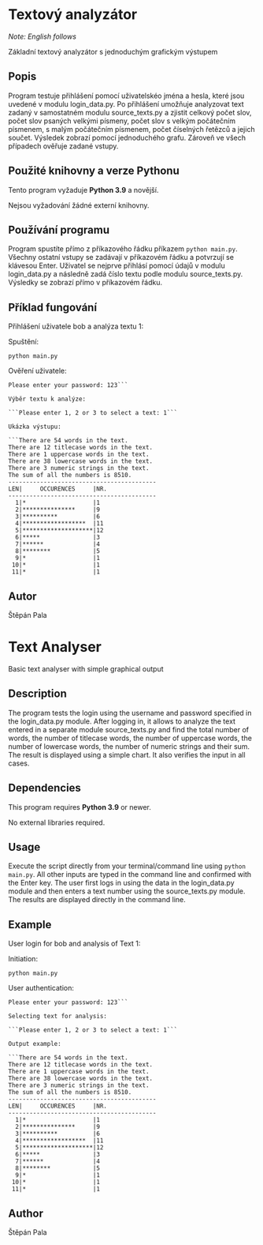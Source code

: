 # Textový analyzátor

*Note: English follows*

Základní textový analyzátor s jednoduchým grafickým výstupem

## Popis

Program testuje přihlášení pomocí uživatelskéo jména a hesla, které jsou uvedené v modulu login_data.py. Po přihlášení umožňuje analyzovat text zadaný v samostatném modulu source_texts.py a zjistit celkový počet slov, počet slov psaných velkými písmeny, počet slov s velkým počátečním písmenem, s malým počátečním písmenem, počet číselných řetězců a jejich součet.
Výsledek zobrazí pomocí jednoduchého grafu.
Zároveň ve všech případech ověřuje zadané vstupy.

## Použité knihovny a verze Pythonu

Tento program vyžaduje **Python 3.9** a novější.

Nejsou vyžadování žádné externí knihovny.

## Používání programu

Program spustíte přímo z příkazového řádku příkazem `python main.py`.
Všechny ostatní vstupy se zadávají v příkazovém řádku a potvrzují se klávesou Enter.
Uživatel se nejprve přihlásí pomocí údajů v modulu login_data.py a následně zadá číslo textu podle modulu source_texts.py.
Výsledky se zobrazí přímo v příkazovém řádku.

## Příklad fungování

Přihlášení uživatele bob a analýza textu 1:

Spuštění:

`python main.py`

Ověření uživatele:

```Please enter your username: bob
Please enter your password: 123```

Výběr textu k analýze:

```Please enter 1, 2 or 3 to select a text: 1```

Ukázka výstupu:

```There are 54 words in the text.
There are 12 titlecase words in the text.
There are 1 uppercase words in the text.
There are 38 lowercase words in the text.
There are 3 numeric strings in the text.
The sum of all the numbers is 8510.
------------------------------------------
LEN|     OCCURENCES     |NR.
------------------------------------------
  1|*                   |1  
  2|***************     |9  
  3|**********          |6  
  4|******************  |11 
  5|********************|12 
  6|*****               |3  
  7|******              |4  
  8|********            |5
  9|*                   |1
 10|*                   |1
 11|*                   |1
```

## Autor
Štěpán Pala


# Text Analyser

Basic text analyser with simple graphical output

## Description

The program tests the login using the username and password specified in the login_data.py module. After logging in, it allows to analyze the text entered in a separate module source_texts.py and find the total number of words, the number of titlecase words, the number of uppercase words, the number of lowercase words, the number of numeric strings and their sum.
The result is displayed using a simple chart.
It also verifies the input in all cases.

## Dependencies

This program requires **Python 3.9** or newer.

No external libraries required.

## Usage

Execute the script directly from your terminal/command line using `python main.py`.
All other inputs are typed in the command line and confirmed with the Enter key.
The user first logs in using the data in the login_data.py module and then enters a text number using the source_texts.py module.
The results are displayed directly in the command line.

## Example

User login for bob and analysis of Text 1:

Initiation:

`python main.py`

User authentication:

```Please enter your username: bob
Please enter your password: 123```

Selecting text for analysis:

```Please enter 1, 2 or 3 to select a text: 1```

Output example:

```There are 54 words in the text.
There are 12 titlecase words in the text.
There are 1 uppercase words in the text.
There are 38 lowercase words in the text.
There are 3 numeric strings in the text.
The sum of all the numbers is 8510.
------------------------------------------
LEN|     OCCURENCES     |NR.
------------------------------------------
  1|*                   |1  
  2|***************     |9  
  3|**********          |6  
  4|******************  |11 
  5|********************|12 
  6|*****               |3  
  7|******              |4  
  8|********            |5
  9|*                   |1
 10|*                   |1
 11|*                   |1
```

## Author
Štěpán Pala
